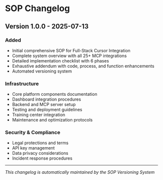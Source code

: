 # SOP Changelog

## Version 1.0.0 - 2025-07-13

### Added
- Initial comprehensive SOP for Full-Stack Cursor Integration
- Complete system overview with all 25+ MCP integrations
- Detailed implementation checklist with 6 phases
- Exhaustive addendum with code, process, and function enhancements
- Automated versioning system

### Infrastructure
- Core platform components documentation
- Dashboard integration procedures
- Backend and MCP server setup
- Testing and deployment guidelines
- Training center integration
- Maintenance and optimization protocols

### Security & Compliance
- Legal protections and terms
- API key management
- Data privacy considerations
- Incident response procedures

---

*This changelog is automatically maintained by the SOP Versioning System*
